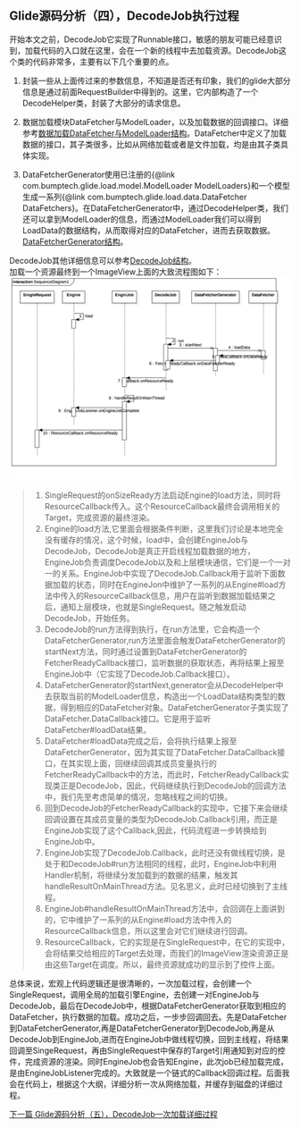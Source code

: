 ## Glide源码分析（四），DecodeJob执行过程
开始本文之前，DecodeJob它实现了Runnable接口，敏感的朋友可能已经意识到，加载代码的入口就在这里，会在一个新的线程中去加载资源。DecodeJob这个类的代码非常多，主要有以下几个重要的点。

1. 封装一些从上面传过来的参数信息，不知道是否还有印象，我们的glide大部分信息是通过前面RequestBuilder中得到的。这里，它内部构造了一个DecodeHelper类，封装了大部分的请求信息。

2. 数据加载模块DataFetcher与ModelLoader，以及加载数据的回调接口。详细参考[数据加载DataFetcher与ModelLoader结构](datafetcher_and_modelloader.md)。DataFetcher中定义了加载数据的接口，其子类很多，比如从网络加载或者是文件加载，均是由其子类具体实现。

3. DataFetcherGenerator使用已注册的{@link com.bumptech.glide.load.model.ModelLoader ModelLoaders}和一个模型生成一系列{@link com.bumptech.glide.load.data.DataFetcher DataFetchers}。在DataFetcherGenerator中，通过DecodeHelper类，我们还可以拿到ModelLoader的信息，而通过ModelLoader我们可以得到LoadData的数据结构，从而取得对应的DataFetcher，进而去获取数据。[DataFetcherGenerator结构](data_fetcher_generator.md)。

DecodeJob其他详细信息可以参考[DecodeJob结构](decode_job.md)。  
加载一个资源最终到一个ImageView上面的大致流程图如下：
![image](../img/sequence_engine.png)

> 1. SingleRequest的onSizeReady方法启动Engine的load方法，同时将ResourceCallback传入。这个ResourceCallback最终会调用相关的Target，完成资源的最终渲染。
> 2. Engine的load方法,它里面会根据条件判断，这里我们讨论是本地完全没有缓存的情况，这个时候，load中，会创建EngineJob与DecodeJob，DecodeJob是真正开启线程加载数据的地方，EngineJob负责调度DecodeJob以及和上层模块通信，它们是一个一对一的关系。EngineJob中实现了DecodeJob.Callback用于监听下面数据加载的状态，同时在EngineJon中维护了一系列的从Engine#load方法中传入的ResourceCallback信息，用户在监听到数据加载结果之后，通知上层模块，也就是SingleRequest。随之触发启动DecodeJob，开始任务。
> 3. DecodeJob的run方法得到执行，在run方法里，它会构造一个DataFetcherGenerator,run方法里面会触发DataFetcherGenerator的startNext方法，同时通过设置到DataFetcherGenerator的FetcherReadyCallback接口，监听数据的获取状态，再将结果上报至EngineJob中（它实现了DecodeJob.Callback接口）。
> 4. DataFetcherGenerator的startNext,generator会从DecodeHelper中去获取当前的ModelLoader信息，构造出一个LoadData结构类型的数据，得到相应的DataFetcher对象。DataFetcherGenerator子类实现了DataFetcher.DataCallback接口。它是用于监听DataFetcher#loadData结果。
>5. DataFetcher#loadData完成之后，会将执行结果上报至
DataFetcherGenerator，因为其实现了DataFetcher.DataCallback接口，在其实现上面，回继续回调其成员变量执行的FetcherReadyCallback中的方法，而此时，FetcherReadyCallback实现类正是DecodeJob，因此，代码继续执行到DecodeJob的回调方法中，我们先至考虑简单的情况，忽略线程之间的切换。
>6. 回到DecodeJob的FetcherReadyCallback的实现中，它接下来会继续回调设置在其成员变量的类型为DecodeJob.Callback引用，而正是EngineJob实现了这个Callback,因此，代码流程进一步转换给到EngineJob中。
>7. EngineJob实现了DecodeJob.Callback，此时还没有做线程切换，是处于和DecodeJob#run方法相同的线程，此时，EngineJob中利用Handler机制，将继续分发加载到的数据的结果，触发其handleResultOnMainThread方法。见名思义，此时已经切换到了主线程。
>8. EngineJob#handleResultOnMainThread方法中，会回调在上面讲到的，它中维护了一系列的从Engine#load方法中传入的ResourceCallback信息，所以这里会对它们继续进行回调。
>9. ResourceCallback，它的实现是在SingleRequest中，在它的实现中，会将结果交给相应的Target去处理，而我们的ImageView渲染资源正是由这些Target在调度。所以，最终资源就成功的显示到了控件上面。

总体来说，宏观上代码逻辑还是很清晰的，一次加载过程，会创建一个SingleRequest，调用全局的加载引擎Engine，去创建一对EngineJob与DecodeJob，最后在DecodeJob中，根据DataFetcherGenerator获取到相应的DataFetcher，执行数据的加载。成功之后，一步步回调回去。先是DataFetcher到DataFetcherGenerator,再是DataFetcherGenerator到DecodeJob,再是从DecodeJob到EngineJob,进而在EngineJob中做线程切换，回到主线程，将结果回调至SingeRequest，再由SingleRequest中保存的Target引用通知到对应的控件，完成资源的渲染。同时EngineJob也会告知Engine，此次job已经加载完成，是由EngineJobListener完成的。大致就是一个链式的Callback回调过程。后面我会在代码上，根据这个大纲，详细分析一次从网络加载，并缓存到磁盘的详细过程。

[下一篇 Glide源码分析（五），DecodeJob一次加载详细过程](Glide05.md)

